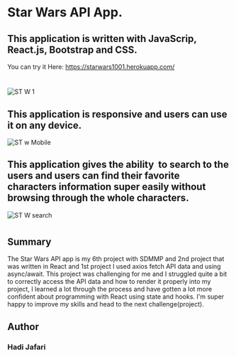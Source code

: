 # Star Wars API App.

## This application is written with JavaScrip, React.js, Bootstrap and CSS.

You can try it Here: https://starwars1001.herokuapp.com/

#
![ST W 1](https://user-images.githubusercontent.com/62669085/197240451-28ad3316-39bb-4006-baed-00f4af8354db.jpg)

## This application is responsive and users can use it on any device.

![ST w Mobile](https://user-images.githubusercontent.com/62669085/197240836-5aca220d-5b52-472e-8867-6a77beecb4a0.jpg)

## This application gives the ability  to search to the users and users can find their favorite characters information super easily without browsing through the whole characters.

![ST W search](https://user-images.githubusercontent.com/62669085/197241075-faecc990-cb3b-4bd8-bb8c-42e71a570874.jpg)

#

## Summary
The Star Wars API app is my 6th project with SDMMP and 2nd project that was written in React and 1st project I used axios  fetch API data and using async/await. This project was challenging for me and  I struggled quite a bit to correctly access the API data and how to render it properly into my project, I learned a lot through the process and have gotten a lot more confident about programming with React using state and hooks. I'm super happy to improve my skills and head to the next challenge(project).

## Author
### Hadi Jafari 
